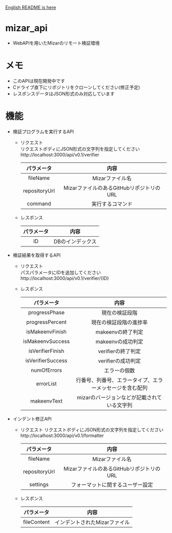 [English README is here](https://github.com/cIel104/mizar_api/blob/main/README.md)
# mizar_api
* WebAPIを用いたMizarのリモート検証環境
# メモ
* このAPIは現在開発中です
* Cドライブ直下にリポジトリをクローンしてください(修正予定)
* レスポンスデータはJSON形式のみ対応しています
# 機能
* 検証プログラムを実行するAPI
  * リクエスト  
  リクエストボディにJSON形式の文字列を指定してください  
    http://localhost:3000/api/v0.1/verifier
  
    |パラメータ|内容|
    |:---:|:---:|
    |fileName|Mizarファイル名|
    |repositoryUrl|MizarファイルのあるGitHubリポジトリのURL|
    |command|実行するコマンド|
  * レスポンス
  
    |パラメータ|内容|
    |:---:|:---:|
    |ID|DBのインデックス|

* 検証結果を取得するAPI
  * リクエスト  
  パスパラメータにIDを追加してください  
    http://localhost:3000/api/v0.1/verifier/{ID}

  * レスポンス
  
    |パラメータ|内容|
    |:---:|:---:|
    |progressPhase|現在の検証段階|
    |progressPercent|現在の検証段階の進捗率|
    |isMakeenvFinish|makeenvの終了判定|
    |isMakeenvSuccess|makeenvの成功判定|
    |isVerifierFinish|verifierの終了判定|
    |isVerifierSuccess|verifierの成功判定|
    |numOfErrors|エラーの個数|
    |errorList|行番号、列番号、エラータイプ、エラーメッセージを含む配列|
    |makeenvText|mizarのバージョンなどが記載されている文字列|
    
* インデント修正API  
  * リクエスト
  リクエストボディにJSON形式の文字列を指定してください
    http://localhost:3000/api/v0.1/formatter
    
    |パラメータ|内容|
    |:---:|:---:|
    |fileName|Mizarファイル名|
    |repositoryUrl|MizarファイルのあるGitHubリポジトリのURL|
    |settings|フォーマットに関するユーザー設定|
    
  * レスポンス

    |パラメータ|内容|
    |:---:|:---:|
    |fileContent|インデントされたMizarファイル|
